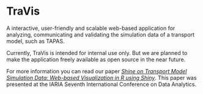 # TraVis

A interactive, user-friendly and scalable web-based application for analyzing, communicating and validating the simulation data of a transport model, such as TAPAS. 

Currently, TraVis is intended for internal use only. But we are planned to make the application freely available as open source in the near future. 

For more information you can read our paper [_Shine on Transport Model Simulation Data: Web-based Visualization in R using Shiny_](https://www.thinkmind.org/index.php?view=article&articleid=data_analytics_2018_5_20_60060). This paper was presented at the IARIA Seventh International Conference on Data Analytics.
